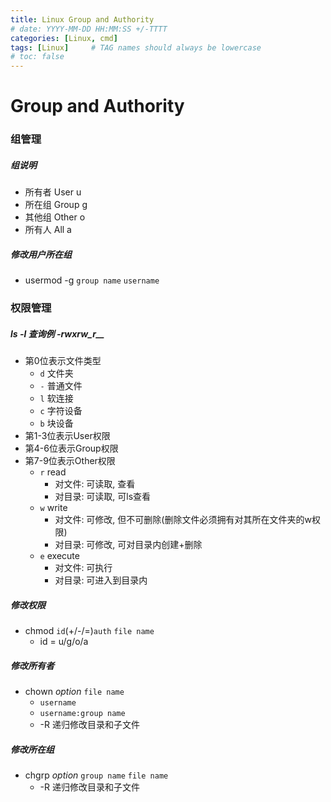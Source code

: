 ```yaml
---
title: Linux Group and Authority
# date: YYYY-MM-DD HH:MM:SS +/-TTTT
categories: [Linux, cmd]
tags: [Linux]     # TAG names should always be lowercase
# toc: false
---
```


# Group and Authority

### 组管理

##### 组说明
- 所有者 User u
- 所在组 Group g
- 其他组 Other o
- 所有人 All a

##### 修改用户所在组
- usermod -g `group name` `username`

### 权限管理
##### ls -l 查询例 *-rwxrw_r__*
- 第0位表示文件类型
  - `d` 文件夹
  - `-` 普通文件
  - `l` 软连接
  - `c` 字符设备
  - `b` 块设备
- 第1-3位表示User权限
- 第4-6位表示Group权限
- 第7-9位表示Other权限
  - `r` read
    - 对文件: 可读取, 查看
    - 对目录: 可读取, 可ls查看
  - `w` write
    - 对文件: 可修改, 但不可删除(删除文件必须拥有对其所在文件夹的w权限)
    - 对目录: 可修改, 可对目录内创建+删除
  - `e` execute
    - 对文件: 可执行
    - 对目录: 可进入到目录内

##### 修改权限
- chmod `id`(+/-/=)`auth` `file name`
  - id = u/g/o/a

##### 修改所有者
- chown *option* `file name`
  - `username`
  - `username:group name`
  - -R 递归修改目录和子文件

##### 修改所在组
- chgrp *option* `group name` `file name`
  - -R 递归修改目录和子文件